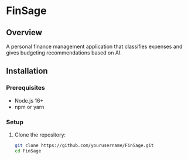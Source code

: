 # FinSage

## Overview
A personal finance management application that classifies expenses and gives budgeting recommendations based on AI.

## Installation
### Prerequisites
- Node.js 16+
- npm or yarn

### Setup
1. Clone the repository:
   ```bash
   git clone https://github.com/yourusername/FinSage.git
   cd FinSage



